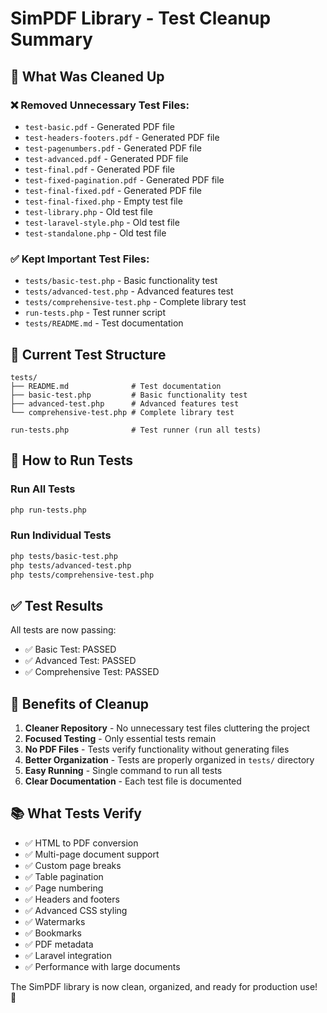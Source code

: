 # SimPDF Library - Test Cleanup Summary

## 🧹 What Was Cleaned Up

### ❌ **Removed Unnecessary Test Files:**

- `test-basic.pdf` - Generated PDF file
- `test-headers-footers.pdf` - Generated PDF file
- `test-pagenumbers.pdf` - Generated PDF file
- `test-advanced.pdf` - Generated PDF file
- `test-final.pdf` - Generated PDF file
- `test-fixed-pagination.pdf` - Generated PDF file
- `test-final-fixed.pdf` - Generated PDF file
- `test-final-fixed.php` - Empty test file
- `test-library.php` - Old test file
- `test-laravel-style.php` - Old test file
- `test-standalone.php` - Old test file

### ✅ **Kept Important Test Files:**

- `tests/basic-test.php` - Basic functionality test
- `tests/advanced-test.php` - Advanced features test
- `tests/comprehensive-test.php` - Complete library test
- `run-tests.php` - Test runner script
- `tests/README.md` - Test documentation

## 🎯 **Current Test Structure**

```
tests/
├── README.md              # Test documentation
├── basic-test.php         # Basic functionality test
├── advanced-test.php      # Advanced features test
└── comprehensive-test.php # Complete library test

run-tests.php              # Test runner (run all tests)
```

## 🚀 **How to Run Tests**

### Run All Tests

```bash
php run-tests.php
```

### Run Individual Tests

```bash
php tests/basic-test.php
php tests/advanced-test.php
php tests/comprehensive-test.php
```

## ✅ **Test Results**

All tests are now passing:

- ✅ Basic Test: PASSED
- ✅ Advanced Test: PASSED
- ✅ Comprehensive Test: PASSED

## 🎉 **Benefits of Cleanup**

1. **Cleaner Repository** - No unnecessary test files cluttering the project
2. **Focused Testing** - Only essential tests remain
3. **No PDF Files** - Tests verify functionality without generating files
4. **Better Organization** - Tests are properly organized in `tests/` directory
5. **Easy Running** - Single command to run all tests
6. **Clear Documentation** - Each test file is documented

## 📚 **What Tests Verify**

- ✅ HTML to PDF conversion
- ✅ Multi-page document support
- ✅ Custom page breaks
- ✅ Table pagination
- ✅ Page numbering
- ✅ Headers and footers
- ✅ Advanced CSS styling
- ✅ Watermarks
- ✅ Bookmarks
- ✅ PDF metadata
- ✅ Laravel integration
- ✅ Performance with large documents

The SimPDF library is now clean, organized, and ready for production use! 🚀
